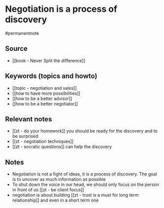 # Negotiation is a process of discovery

#permanentnote

## Source
- [[book - Never Split the difference]]

## Keywords (topics and howto)
- [[topic - negotiation and sales]]
- [[how to have more possibilities]]
- [[how to be a better advisor]]
- [[how to be a better negotiator]]

## Relevant notes
- [[zt - do your homework]] you should be ready for the discovery and to be surprised
- [[zt - negotiation techniques]]
- [[zt - socratic questions]] can help the discovery

## Notes
- Negotiation is not a fight of ideas, it is a process of discovery. The goal is to uncover as much information as possible
- To shut down the voice in our head, we should only focus on the person in front of us [[zt - be client focus]]
- negotiation is about building [[zt - trust is a must for long term relationship]] and even in a short term one
